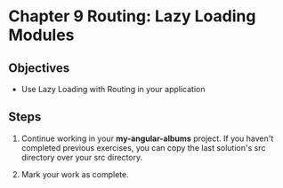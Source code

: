 # Chapter 9 Routing: Lazy Loading Modules

## Objectives

- Use Lazy Loading with Routing in your application

## Steps

1. Continue working in your **my-angular-albums** project. If you haven't completed previous exercises, you can copy the last solution's src directory over your src directory.

2.  Mark your work as complete. 